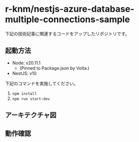 # r-knm/nestjs-azure-database-multiple-connections-sample

下記の技術記事に関連するコードをアップしたリポジトリです。
[]()

## 起動方法

- Node: v20.11.1
  - (Pinned to Package.json by Volta.)
- NestJS: v10

下記のコマンドを実施してください。

1. `npm install`
2. `npm run start:dev`

## アーキテクチャ図

## 動作確認
